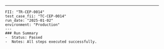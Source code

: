 ---
    FII: "TR-CEP-0014"
    test_case_fii: "TC-CEP-0014"
    run_date: "2025-01-02"
    environment: "Production"
    ---
    ### Run Summary
    -  Status: Passed
    -  Notes: All steps executed successfully.